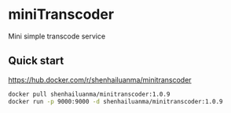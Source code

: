 # miniTranscoder

Mini simple transcode service

## Quick start

https://hub.docker.com/r/shenhailuanma/minitranscoder

```bash
docker pull shenhailuanma/minitranscoder:1.0.9
docker run -p 9000:9000 -d shenhailuanma/minitranscoder:1.0.9

```
